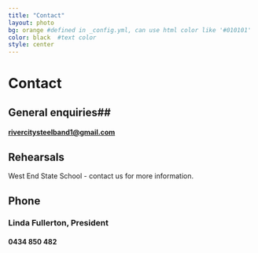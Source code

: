 ```yaml
---
title: "Contact"
layout: photo
bg: orange #defined in _config.yml, can use html color like '#010101'
color: black  #text color
style: center
---
```


# Contact

<div class="social-buttons">
    <div class="social-button">
      <div class="fb-follow" data-href="https://www.facebook.com/pages/Rivercity-Steel-Band/168384063371031?fref=ts"    data-layout="button" data-show-faces="true"></div>
    </div>
    <div class="social-button">  
      <div class="g-ytsubscribe social-button" data-channel="Rivercitysteel" data-layout="default" data-count="hidden"></div>
    </div>  
</div>

## General enquiries##

#### **rivercitysteelband1@gmail.com**

## Rehearsals

West End State School - contact us for more information.

## Phone

### Linda Fullerton, President

#### **0434 850 482**





